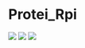 # Protei_Rpi

![](https://c1.staticflickr.com/3/2822/34294204205_b1a6fc9184_b.jpg)
![](https://c1.staticflickr.com/3/2846/33452617874_d067a5c853_b.jpg)
![](https://c1.staticflickr.com/5/4175/33452619374_47e23333da_b.jpg)
